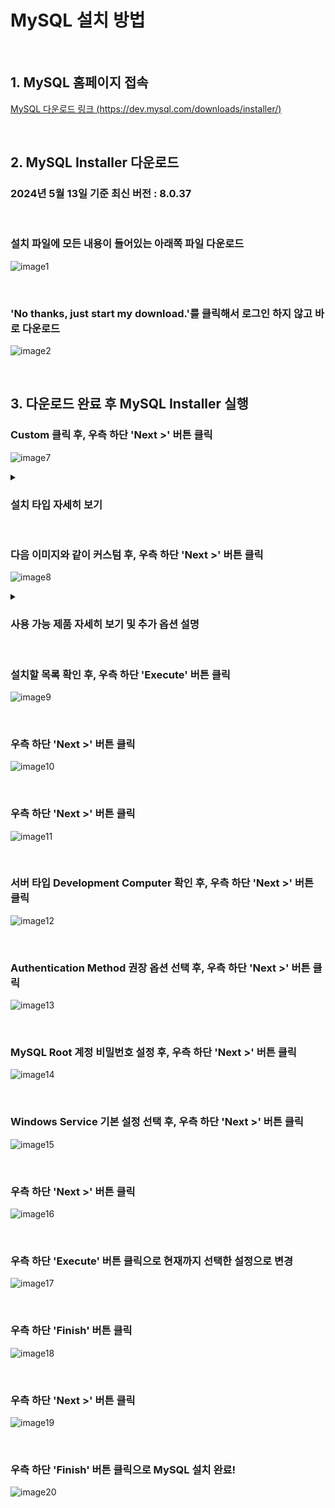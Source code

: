 # MySQL 설치 방법

<br/>

## 1. MySQL 홈페이지 접속
[MySQL 다운로드 링크 (https://dev.mysql.com/downloads/installer/)](https://dev.mysql.com/downloads/installer/)

<br/>

## 2. MySQL Installer 다운로드
### 2024년 5월 13일 기준 최신 버전 : **8.0.37**

<br/>

### 설치 파일에 모든 내용이 들어있는 아래쪽 파일 다운로드
![image1](/mysql/images/240513-1.png)

<br/>

### 'No thanks, just start my download.'를 클릭해서 로그인 하지 않고 바로 다운로드
![image2](/mysql/images/240513-2.png)

<br/>

## 3. 다운로드 완료 후 MySQL Installer 실행
### Custom 클릭 후, 우측 하단 'Next >' 버튼 클릭
![image7](/mysql/images/240515-5.png)

<details>
  <summary><h3>설치 타입 자세히 보기</h3></summary>

  * **Server only** : Installs only the MySQL Server product. ( MySQL 서버만 설치 )
  ![image3](/mysql/images/240515-1.png)

  <br/>

  * **Client only** : Installs only the MySQL Client products, without a server. ( MySQL 애플리케이션 관리에 필요한 도구만 설치 )
  ![image4](/mysql/images/240515-2.png)

  <br/>

  * **Full** : Installs all included MySQL products and features. ( 모든 제품 설치 )
  ![image5](/mysql/images/240515-3.png)

  <br/>

  * **Custom** : Manually select the products that should be installed on the system. ( 사용자에게 필요한 제품만 설치할 수 있도록 선택 가능 )
  ![image6](/mysql/images/240515-4.png)
</details>

<br/>

### 다음 이미지와 같이 커스텀 후, 우측 하단 'Next >' 버튼 클릭
![image8](/mysql/images/240515-6.png)

<details>
  <summary><h3>사용 가능 제품 자세히 보기 및 추가 옵션 설명</h3></summary>

  * MySQL Servers
    * MySQL Server : 데이터 베이스 서버 자체를 의미하며, 가장 핵심 시스템

  <br/>

  * Applications
    * MySQL Workbench : MySQL 데이터베이스를 시각적으로 관리하기 위한 GUI 도구
    * MySQL Shell : CMD에서 MySQL과 상호 작용하기 위한 공식 인터페이스로 데이터베이스 관리 및 쿼리 실행을 지원
    * MySQL Router : 클라이언트 앱과 MySQL 서버 간의 연결 관리를 담당하는 중간 계층 라우팅 솔루션으로 로드 밸런싱, 장애 조치 및 보안을 포함한 다양한 기능 제공 

  <br/>

  * Documentation
    * MySQL Documentation : MySQL 공식 문서 다운로드
    * Samples and Examples : MySQL 샘플 코드와 예제 코드 다운로드

  <br/>

  * Enable the Select Features Page to customize product features   
    : 설치하는 제품의 더 자세한 설치 프로그램 선택 여부
</details>

<br/>

### 설치할 목록 확인 후, 우측 하단 'Execute' 버튼 클릭
![image9](/mysql/images/240515-7.png)

<br/>

### 우측 하단 'Next >' 버튼 클릭
![image10](/mysql/images/240515-8.png)

<br/>

### 우측 하단 'Next >' 버튼 클릭
![image11](/mysql/images/240515-9.png)

<br/>

### 서버 타입 Development Computer 확인 후, 우측 하단 'Next >' 버튼 클릭
![image12](/mysql/images/240515-10.png)

<br/>

### Authentication Method 권장 옵션 선택 후, 우측 하단 'Next >' 버튼 클릭
![image13](/mysql/images/240515-11.png)

<br/>

### MySQL Root 계정 비밀번호 설정 후, 우측 하단 'Next >' 버튼 클릭
![image14](/mysql/images/240515-12.png)

<br/>

### Windows Service 기본 설정 선택 후, 우측 하단 'Next >' 버튼 클릭
![image15](/mysql/images/240515-13.png)

<br/>

### 우측 하단 'Next >' 버튼 클릭
![image16](/mysql/images/240515-14.png)

<br/>

### 우측 하단 'Execute' 버튼 클릭으로 현재까지 선택한 설정으로 변경
![image17](/mysql/images/240515-15.png)

<br/>

### 우측 하단 'Finish' 버튼 클릭
![image18](/mysql/images/240515-16.png)

<br/>

### 우측 하단 'Next >' 버튼 클릭
![image19](/mysql/images/240515-17.png)

<br/>

### 우측 하단 'Finish' 버튼 클릭으로 MySQL 설치 완료!
![image20](/mysql/images/240515-18.png)